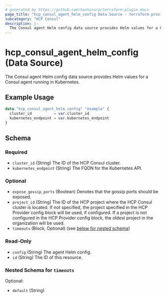 ```yaml
---
# generated by https://github.com/hashicorp/terraform-plugin-docs
page_title: "hcp_consul_agent_helm_config Data Source - terraform-provider-hcp"
subcategory: "HCP Consul"
description: |-
  The Consul agent Helm config data source provides Helm values for a Consul agent running in Kubernetes.
---
```


# hcp_consul_agent_helm_config (Data Source)

The Consul agent Helm config data source provides Helm values for a Consul agent running in Kubernetes.

## Example Usage

```terraform
data "hcp_consul_agent_helm_config" "example" {
  cluster_id          = var.cluster_id
  kubernetes_endpoint = var.kubernetes_endpoint
}
```

<!-- schema generated by tfplugindocs -->
## Schema

### Required

- `cluster_id` (String) The ID of the HCP Consul cluster.
- `kubernetes_endpoint` (String) The FQDN for the Kubernetes API.

### Optional

- `expose_gossip_ports` (Boolean) Denotes that the gossip ports should be exposed.
- `project_id` (String) The ID of the HCP project where the HCP Consul cluster is located.
If not specified, the project specified in the HCP Provider config block will be used, if configured.
If a project is not configured in the HCP Provider config block, the oldest project in the organization will be used.
- `timeouts` (Block, Optional) (see [below for nested schema](#nestedblock--timeouts))

### Read-Only

- `config` (String) The agent Helm config.
- `id` (String) The ID of this resource.

<a id="nestedblock--timeouts"></a>
### Nested Schema for `timeouts`

Optional:

- `default` (String)
